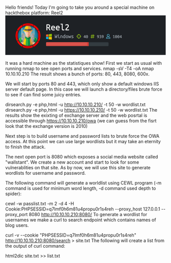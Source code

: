 Hello friends!
Today I'm going to take you around a special machine on hackthebox platform: Reel2
<img src="/src/reel2.png">

It was a hard machine as the statistiques show!
First we start as usual with running <emb>nmap</emb> to see open ports and services.
<emb>nmap -sV -T4 -oA nmap 10.10.10.210</emb>
The result shows a bunch of ports: 80, 443, 8080, 600x.


We will start by ports 80 and 443, which only show a default windows IIS server default page. In this case we will launch a directory/files brute force to see if can find some juicy entries.

<emb>dirsearch.py -e php,html -u http://10.10.10.210/ -t 50 -w wordlist.txt</emb>
<emb>dirsearch.py -e php,html -u https://10.10.10.210/ -t 50 -w wordlist.txt</emb>
The results show the exixting of exchange server and the web posrtal is accessible through https://10.10.10.210/owa (we can guess from the fisrt look that the exchange version is 2010)

Next step is to build username and password lists to brute force the OWA access. At this point we can use large wordlists but it may take an eternity to finish the attack.

The next open port is 8080 which exposes a social media website called "wallstant". We create a new account and start to look for some vulnerablities on that site. As by now, we will use this site to generate wordlists for username and password.


The following command will generate a worldlist using CEWL program (-m command is used for minimum word length, -d command used depth to spider):


<emb>cewl -w passlist.txt -m 2 -d 4 -H Cookie:PHPSESSID=q7lmf0h6m81u4propu0r1s4reh --proxy_host 127.0.0.1 --proxy_port 8080 http://10.10.10.210:8080/</emb>
To generate a wordlist for usernames we make a curl to search endpoint which contains names of blog users.


<emb>curl -v --cookie "PHPSESSID=q7lmf0h6m81u4propu0r1s4reh" http://10.10.10.210:8080/search > site.txt</emb>
The following will create a list from the output of curl command:


<emb>html2dic site.txt >> list.txt</emb>
